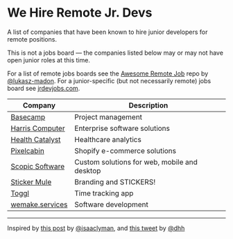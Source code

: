 # We Hire Remote Jr. Devs
A list of companies that have been known to hire junior developers for remote positions.

This is not a jobs board &mdash; the companies listed below may or may not have open junior roles at this time.

For a list of remote jobs boards see the [Awesome Remote Job](https://github.com/lukasz-madon/awesome-remote-job) repo by [@lukasz-madon](https://gthub.com/lukasz-madon).
For a junior-specific (but not necessarily remote) jobs board see [jrdevjobs.com](https://www.jrdevjobs.com).

| Company  | Description |
| -------- |------------ |
|[Basecamp](https://basecamp.com/about/jobs)|Project management|
|[Harris Computer](https://harriscomputer.wd3.myworkdayjobs.com/1)|Enterprise software solutions|
|[Health Catalyst](https://www.healthcatalyst.com/job-openings/)|Healthcare analytics|
|[Pixelcabin](https://pixelcabin.io/)|Shopify e-commerce solutions|
|[Scopic Software](https://scopicsoftware.com/careers/)|Custom solutions for web, mobile and desktop|
|[Sticker Mule](https://www.stickermule.com/career/ce28dfcc-6260-4703-9b99-66c69b34493a)|Branding and STICKERS!|
|[Toggl](https://toggl.com/jobs/)|Time tracking app|
|[wemake.services](https://wemake.services/)|Software development|

---
Inspired by [this post](https://dev.to/isaacandsuch/if-you-dont-hire-juniors-you-dont-deserve-seniors-48kb) by [@isaaclyman](https://github.com/isaaclyman), and [this tweet](https://twitter.com/dhh/status/1043204269770330112) by [@dhh](https://github.com/dhh)
